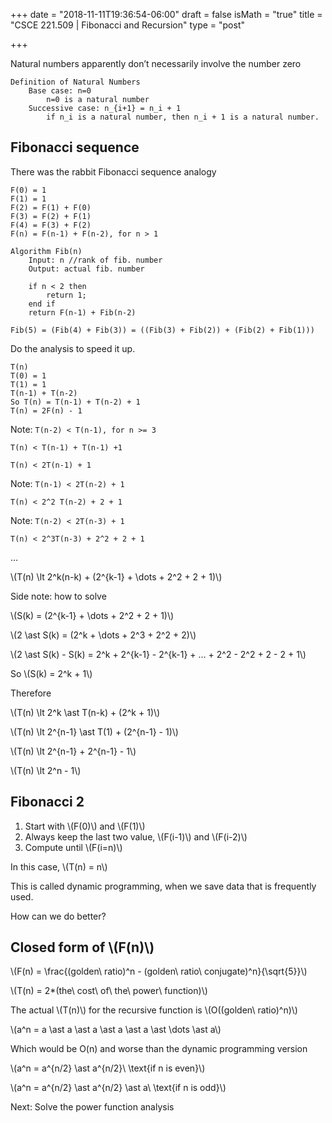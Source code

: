 +++
date = "2018-11-11T19:36:54-06:00"
draft = false
isMath = "true"
title = "CSCE 221.509 | Fibonacci and Recursion"
type = "post"

+++

Natural numbers apparently don’t necessarily involve the number zero

```pseudocode
Definition of Natural Numbers
	Base case: n=0
		n=0 is a natural number
	Successive case: n_{i+1} = n_i + 1
		if n_i is a natural number, then n_i + 1 is a natural number.
```

## Fibonacci sequence

There was the rabbit Fibonacci sequence analogy

```pseudocode
F(0) = 1
F(1) = 1
F(2) = F(1) + F(0)
F(3) = F(2) + F(1)
F(4) = F(3) + F(2)
F(n) = F(n-1) + F(n-2), for n > 1
```

```pseudocode
Algorithm Fib(n)
	Input: n //rank of fib. number
	Output: actual fib. number

	if n < 2 then
		return 1;
	end if
	return F(n-1) + Fib(n-2)
```

`Fib(5) = (Fib(4) + Fib(3)) = ((Fib(3) + Fib(2)) + (Fib(2) + Fib(1)))`

Do the analysis to speed it up.

```
T(n)
T(0) = 1
T(1) = 1
T(n-1) + T(n-2)
So T(n) = T(n-1) + T(n-2) + 1
T(n) = 2F(n) - 1
```

Note: `T(n-2) < T(n-1), for n >= 3`

`T(n) < T(n-1) + T(n-1) +1`

`T(n) < 2T(n-1) + 1`

Note: `T(n-1) < 2T(n-2) + 1`

`T(n) < 2^2 T(n-2) + 2 + 1`

Note: `T(n-2) < 2T(n-3) + 1`

`T(n) < 2^3T(n-3) + 2^2 + 2 + 1`

…

\\(T(n) \lt 2^k(n-k) + (2^{k-1} + \dots + 2^2 + 2 + 1)\\)

Side note: how to solve

\\(S(k) = (2^{k-1} + \dots + 2^2 + 2 + 1)\\)

\\(2 \ast S(k) = (2^k + \dots + 2^3 + 2^2 + 2)\\)

\\(2 \ast S(k) - S(k) = 2^k + 2^{k-1} - 2^{k-1} + … + 2^2 - 2^2 + 2 - 2 + 1\\)

So \\(S(k) = 2^k + 1\\)

Therefore

\\(T(n) \lt 2^k \ast T(n-k) + (2^k + 1)\\)

\\(T(n) \lt 2^{n-1} \ast T(1) + (2^{n-1} - 1)\\)

\\(T(n) \lt 2^{n-1} + 2^{n-1} - 1\\)

\\(T(n) \lt 2^n - 1\\)

## Fibonacci 2

1. Start with \\(F(0)\\) and \\(F(1)\\)
2. Always keep the last two value, \\(F(i-1)\\) and \\(F(i-2)\\)
3. Compute until \\(F(i=n)\\)

In this case, \\(T(n) = n\\)

This is called dynamic programming, when we save data that is frequently used.

How can we do better?

## Closed form of \\(F(n)\\)

\\\(F(n) = \frac{(golden\ ratio)^n - (golden\ ratio\ conjugate)^n}{\sqrt{5}}\\\)

\\\(T(n) = 2\*(the\ cost\ of\ the\ power\ function)\\\)

The actual \\(T(n)\\) for the recursive function is \\(O((golden\ ratio)^n)\\)

\\\(a^n = a \ast a \ast a \ast a \ast a \ast \dots \ast a\\\)

Which would be O(n) and worse than the dynamic programming version

\\\(a^n = a^{n/2} \ast a^{n/2}\ \\text{if n is even}\\\)

\\\(a^n = a^{n/2} \ast a^{n/2} \ast a\ \\text{if n is odd}\\\)

Next: Solve the power function analysis
